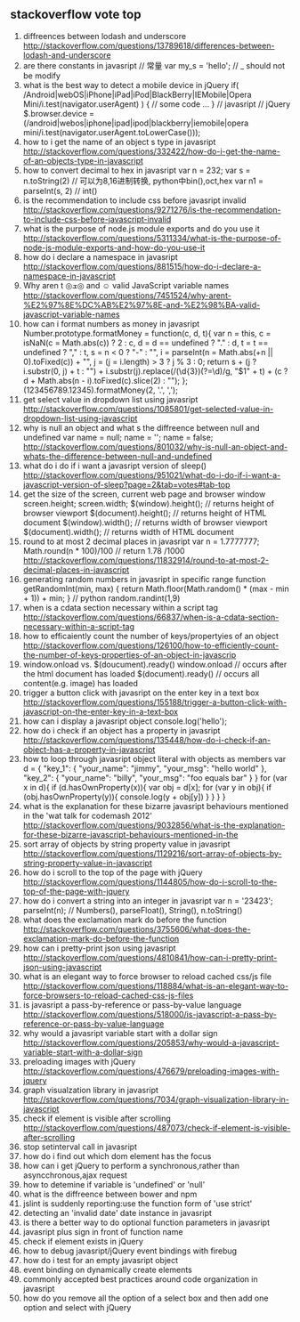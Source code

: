 
## stackoverflow vote top
1. diffreences between lodash and underscore
http://stackoverflow.com/questions/13789618/differences-between-lodash-and-underscore
2. are there constants in javasript // 常量
var my_s = 'hello'; // _ should not be modify
3. what is the best way to detect a mobile device in jQuery
if( /Android|webOS|iPhone|iPad|iPod|BlackBerry|IEMobile|Opera Mini/i.test(navigator.userAgent) ) {
 // some code ...
} // javasript
// jQuery
$.browser.device = (/android|webos|iphone|ipad|ipod|blackberry|iemobile|opera mini/i.test(navigator.userAgent.toLowerCase()));
4. how to i get the name of an object s type in javasript
http://stackoverflow.com/questions/332422/how-do-i-get-the-name-of-an-objects-type-in-javascript
5. how to convert decimal to hex in javasript
var n = 232;
var s = n.toString(2) // 可以为8,16进制转换, python中bin(),oct,hex
var n1 = parseInt(s, 2) // int()
6. is the recommendation to include css before javasript invalid
http://stackoverflow.com/questions/9271276/is-the-recommendation-to-include-css-before-javascript-invalid
7. what is the purpose of node.js module exports and do you use it
http://stackoverflow.com/questions/5311334/what-is-the-purpose-of-node-js-module-exports-and-how-do-you-use-it
8. how do i declare a namespace in javasript
http://stackoverflow.com/questions/881515/how-do-i-declare-a-namespace-in-javascript
9. Why aren t ◎ܫ◎ and ☺ valid JavaScript variable names
http://stackoverflow.com/questions/7451524/why-arent-%E2%97%8E%DC%AB%E2%97%8E-and-%E2%98%BA-valid-javascript-variable-names
10. how can i format numbers as money in javasript
Number.prototype.formatMoney = function(c, d, t){
var n = this, 
    c = isNaN(c = Math.abs(c)) ? 2 : c, 
    d = d == undefined ? "." : d, 
    t = t == undefined ? "," : t, 
    s = n < 0 ? "-" : "", 
    i = parseInt(n = Math.abs(+n || 0).toFixed(c)) + "", 
    j = (j = i.length) > 3 ? j % 3 : 0;
   return s + (j ? i.substr(0, j) + t : "") + i.substr(j).replace(/(\d{3})(?=\d)/g, "$1" + t) + (c ? d + Math.abs(n - i).toFixed(c).slice(2) : "");
 };
 (123456789.12345).formatMoney(2, '.', ',');
11. get select value in dropdown list using javasript
http://stackoverflow.com/questions/1085801/get-selected-value-in-dropdown-list-using-javascript
12. why is null an object and what s the diffreence between null and undefined
var name = null;
name = '';
name = false;
http://stackoverflow.com/questions/801032/why-is-null-an-object-and-whats-the-difference-between-null-and-undefined
13. what do i do if i want a javasript version of sleep()
http://stackoverflow.com/questions/951021/what-do-i-do-if-i-want-a-javascript-version-of-sleep?page=2&tab=votes#tab-top
14. get the size of the screen, current web page and browser window
screen.height;
screen.width;
$(window).height();   // returns height of browser viewport
$(document).height(); // returns height of HTML document
$(window).width();   // returns width of browser viewport
$(document).width(); // returns width of HTML document
15. round to at most 2 decimal places in javasript
var n = 1.7777777;
Math.round(n * 100)/100 // return 1.78 /1000
http://stackoverflow.com/questions/11832914/round-to-at-most-2-decimal-places-in-javascript
16. generating random numbers in javasript in specific range
function getRandomInt(min, max) {
    return Math.floor(Math.random() * (max - min + 1)) + min;
} // python random.randint(1,9)
17. when is a cdata section necessary within a script tag
http://stackoverflow.com/questions/66837/when-is-a-cdata-section-necessary-within-a-script-tag
18. how to efficaiently count the number of keys/propertyies of an object
http://stackoverflow.com/questions/126100/how-to-efficiently-count-the-number-of-keys-properties-of-an-object-in-javascrip
19. window.onload vs. $(doucument).ready()
window.onload // occurs after the html document has loaded
$(document).ready() // occurs all content(e.g. image) has loaded
20. trigger a button click with javasript on the enter key in a text box
http://stackoverflow.com/questions/155188/trigger-a-button-click-with-javascript-on-the-enter-key-in-a-text-box
21. how can i display a javasript object
console.log('hello');
22. how do i check if an object has a property in javasript
http://stackoverflow.com/questions/135448/how-do-i-check-if-an-object-has-a-property-in-javascript
23. how to loop through javasript object literal with objects as members
var d = {
    "key_1": {
        "your_name": "jimmy",
        "your_msg": "hello world"
    },
    "key_2": {
        "your_name": "billy",
        "your_msg": "foo equals bar"
    }
}
for (var x in d){
    if (d.hasOwnProperty(x)){
        var obj = d[x];
        for (var y in obj){
            if (obj.hasOwnProperty(y)){
                console.log(y + obj[y])
            }
        }
    }
}
24. what is the explanation for these bizarre javasript behaviours mentioned
in the 'wat talk for codemash 2012'
http://stackoverflow.com/questions/9032856/what-is-the-explanation-for-these-bizarre-javascript-behaviours-mentioned-in-the
25. sort array of objects by string property value in javasript
http://stackoverflow.com/questions/1129216/sort-array-of-objects-by-string-property-value-in-javascript
26. how do i scroll to the top of the page with jQuery
http://stackoverflow.com/questions/1144805/how-do-i-scroll-to-the-top-of-the-page-with-jquery
27. how do i convert a string into an integer in javasript
var n = '23423';
parseInt(n); // Numbers(), parseFloat(), String(), n.toString() 
28. what does the exclamation mark do before the function
http://stackoverflow.com/questions/3755606/what-does-the-exclamation-mark-do-before-the-function
29. how can i pretty-print json using javasript
http://stackoverflow.com/questions/4810841/how-can-i-pretty-print-json-using-javascript
30. what is an elegant way to force browser to reload cached css/js file
http://stackoverflow.com/questions/118884/what-is-an-elegant-way-to-force-browsers-to-reload-cached-css-js-files
31. is javasript a pass-by-reference or pass-by-value language
http://stackoverflow.com/questions/518000/is-javascript-a-pass-by-reference-or-pass-by-value-language
32. why would a javasript variable start with a dollar sign
http://stackoverflow.com/questions/205853/why-would-a-javascript-variable-start-with-a-dollar-sign
33. preloading images with jQuery
http://stackoverflow.com/questions/476679/preloading-images-with-jquery
34. graph visualzation library in javasript
http://stackoverflow.com/questions/7034/graph-visualization-library-in-javascript
35. check if element is visible after scrolling
http://stackoverflow.com/questions/487073/check-if-element-is-visible-after-scrolling
36. stop setinterval call in javasript
37. how do i find out which dom element has the focus
38. how can i get jQuery to perform a synchronous,rather than asyncchronous,ajax request
39. how to detemine if variable is 'undefined' or 'null'
40. what is the diffreence between bower and npm
41. jslint is suddenly reporting:use the function form of 'use strict'
42. detecting an 'invalid date' date instance in javasript
43. is there a better way to do optional function parameters in javasript
44. javasript plus sign in front of function name
45. check if element exists in jQuery
46. how to debug javasript/jQuery event bindings with firebug
47. how do i test for an empty javasript object
48. event binding on dynamically create elements
49. commonly accepted best practices around code organization in javasript
50. how do you remove all the option of a select box and then add one option and select with jQuery
